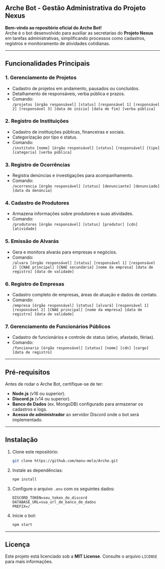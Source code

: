 ## Arche Bot - Gestão Administrativa do Projeto Nexus

**Bem-vindo ao repositório oficial do Arche Bot!**  
Arche é o bot desenvolvido para auxiliar as secretarias do **Projeto Nexus** em tarefas administrativas, simplificando processos como cadastros, registros e monitoramento de atividades cotidianas.  

---

## **Funcionalidades Principais**

### **1. Gerenciamento de Projetos**
- Cadastro de projetos em andamento, pausados ou concluídos.
- Detalhamento de responsáveis, verba pública e prazos.
- Comando:  
  `/projetos [órgão responsável] [status] [responsável 1] [responsável 2] [responsável 3] [data de início] [data de fim] [verba pública]`

### **2. Registro de Instituições**
- Cadastro de instituições públicas, financeiras e sociais.
- Categorização por tipo e status.  
- Comando:  
  `/instituto [nome] [órgão responsável] [status] [responsável] [tipo] [categoria] [verba pública]`

### **3. Registro de Ocorrências**
- Registra denúncias e investigações para acompanhamento.  
- Comando:  
  `/ocorrencia [órgão responsável] [status] [denunciante] [denunciado] [data da denúncia]`

### **4. Cadastro de Produtores**
- Armazena informações sobre produtores e suas atividades.  
- Comando:  
  `/produtores [órgão responsável] [status] [produtor] [cdn] [atividade]`

### **5. Emissão de Alvarás**
- Gera e monitora alvarás para empresas e negócios.  
- Comando:  
  `/alvara [órgão responsável] [status] [responsável 1] [responsável 2] [CNAE principal] [CNAE secundária] [nome da empresa] [data de registro] [data de validade]`

### **6. Registro de Empresas**
- Cadastro completo de empresas, áreas de atuação e dados de contato.  
- Comando:  
  `/empresa [órgão responsável] [status] [alvará] [responsável 1] [responsável 2] [CNAE principal] [nome da empresa] [data de registro] [data de validade]`

### **7. Gerenciamento de Funcionários Públicos**
- Cadastro de funcionários e controle de status (ativo, afastado, férias).  
- Comando:  
  `/funcionario [órgão responsável] [status] [nome] [cdn] [cargo] [data de registro]`

---

## **Pré-requisitos**
Antes de rodar o Arche Bot, certifique-se de ter:  
- **Node.js** (v16 ou superior).  
- **Discord.js** (v14 ou superior).  
- **Banco de Dados** (ex. MongoDB) configurado para armazenar os cadastros e logs.  
- **Acesso de administrador** ao servidor Discord onde o bot será implementado.

---

## **Instalação**
1. Clone este repositório:
   ```bash
   git clone https://github.com/manu-melo/Arche.git
   ```
2. Instale as dependências:
   ```bash
   npm install
   ```
3. Configure o arquivo `.env` com os seguintes dados:
   ```
   DISCORD_TOKEN=seu_token_do_discord
   DATABASE_URL=sua_url_de_banco_de_dados
   PREFIX=/
   ```
4. Inicie o bot:
   ```bash
   npm start
   ```
---

## **Licença**
Este projeto está licenciado sob a **MIT License**. Consulte o arquivo `LICENSE` para mais informações.  


